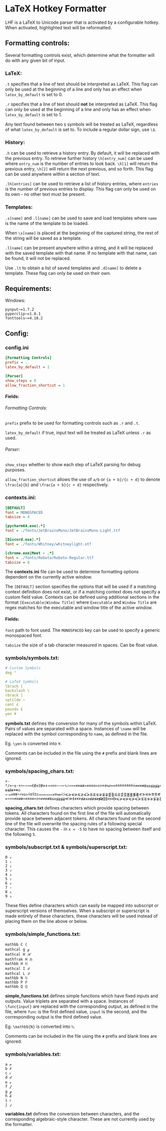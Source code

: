 # LaTeX Hotkey Formatter
LHF is a LaTeX to Unicode parser that is activated by a configurable hotkey. When activated, highlighted text will be reformatted.

## Formatting controls:
Several formatting controls exist, which determine what the formatter will do with any given bit of input.

### LaTeX:
`.t` specifies that a line of text should be interpreted as LaTeX. This flag can only be used at the beginning of a line and only has an effect when `latex_by_default` is set to 0.

`.r` specifies that a line of text should **not** be interpreted as LaTeX. This flag can only be used at the beginning of a line and only has an effect when `latex_by_default` is set to 1.

Any text found between two `$` symbols will be treated as LaTeX, regardless of what `latex_by_default` is set to. To include a regular dollar sign, use `\$`.

### History:
`.h` can be used to retrieve a history entry. By default, it will be replaced with the previous entry. To retrieve further history `\h[entry_num]` can be used where `entry_num` is the number of entries to look back. `\h[1]` will return the previous entry, `\h[2]` will return the next previous, and so forth. This flag can be used anywhere within a section of text.

`.lh[entries]` can be used to retrieve a list of history entries, where `entries` is the number of previous entries to display. This flag can only be used on its own - no other text must be present.

### Templates:
`.s[name]` and `.l[name]` can be used to save and load templates where `name` is the name of the template to be loaded.

When `\s[name]` is placed at the beginning of the captured string, the rest of the string will be saved as a template.

`.l[name]` can be present anywhere within a string, and it will be replaced with the saved template with that name. If no template with that name, can be found, it will not be replaced.

Use `.lt` to obtain a list of saved templates and `.d[name]` to delete a template. These flag can only be used on their own.

## Requirements:
Windows:
```
pynput~=1.7.2
pyperclip~=1.8.1
fonttools~=4.18.2
```

## Config:
### config.ini
```ini
[Formatting Controls]
prefix = .
latex_by_default = 1

[Parser]
show_steps = 0
allow_fraction_shortcut = 1
```
#### Fields:
###### Formatting Controls:
`prefix` prefix to be used for formatting controls such as `.r` and `.t`.

`latex_by_default` if true, input text will be treated as LaTeX unless `.r` as used.

###### Parser:
`show_steps` whether to show each step of LaTeX parsing for debug purposes.

`allow_fraction_shortcut` allows the use of `a/b` or `{a + b}/{c + d}` to denote `\frac{a}{b}` and `\frac{a + b}{c + d}` respectively.

### contexts.ini:
```ini
[DEFAULT]
font = MONOSPACED
tabsize = 4

[pycharm64.exe|.*]
font = ./fonts/JetBrainsMono/JetBrainsMono-Light.ttf

[Discord.exe|.*]
font = ./fonts/Whitney/whitneylight.otf

[chrome.exe|Meet - .*]
font = ./fonts/Roboto/Roboto-Regular.ttf
tabsize = 8
```
The **contexts.ini** file can be used to determine formatting options dependent on the currently active window.

The `[DEFAULT]` section specifies the options that will be used if a matching context definition does not exist, or if a matching context does not specify a custom field value. Contexts can be defined using additional sections in the format `[Executable|Window Title]` where `Executable` and `Window Title` are regex matches for the executable and window title of the active window.

#### Fields:
`font` path to font used. The `MONOSPACED` key can be used to specify a generic monospaced font.

`tabsize` the size of a tab character measured in spaces. Can be float value.

### symbols/symbols.txt:
```yaml
# Custom Symbols
deg °

# LaTeX Symbols
lbrack [
backslash \
rbrack ]
sptilde ~
cent ¢
pounds £
yen ¥
```
**symbols.txt** defines the conversion for many of the symbols within LaTeX. Pairs of values are separated with a space. Instances of `\name` will be replaced with the symbol corresponding to `name`, as defined in the file.

Eg. `\yen` is converted into `¥`.

Comments can be included in the file using the `#` prefix and blank lines are ignored.

### symbols/spacing_chars.txt:
```
+-*/=~±·×÷←→→↔∈∉∊∋∌∍∔∝≕∺∻∼∽∾∿≀≁≂≃≄≅≆≇≈≉≊≋≌≍≎≏≐≑≒≓≔≖≗≘≙≚≛≜≝≞≟≠≠≡≢≣≤≥≦≧≨≩≪≫≬≭≮≯≰≱≲≳≴≵≶≷≸≹≺≻≼≽≾≿⊀⊁⊂⊃⊄⊅⊆⊇⊈⊉⊊⊋⊏⊐⊑⊒⊕⊖⊗⊘⊙⊚⊛⊜⊝⊞⊟⊠⊡⊢⊣⊤⊥⊦⊧⊨⊩⊪⊫⊬⊭⊮⊯⊰⊱⋖⋗⋘⋙⋚⋛⋜⋝⋞⋟⋠⋡⋢⋣⋤⋥⋦⋧⋨⋩⋪⋫⋬⋭⋲⋳⋴⋵⋶⋷⋸⋹⋺⋻⋼⋽⋾⋿⌀⟵⟶⟷⟸⟹⟺⟻⟼⟽⟾⟿⤀⤁⤂⤃⤄⤅⤆⤇⥊⥋⥎⥐⥒⥓⥖⥗⥚⥛⥞⥟⥢⥤⥦⥧⥨⥩⥪⥫⥬⥭⥶⥷⥸⥹⥺⥻⦓⦔⦕⦖⧤⧥⧺⧻⧼⧽⧾⧿⩦⩧⩨⩩⩪⩫⩬⩭⩮⩯⩰⩱⩲⩳⩴⩵⩶⩷⩸⩹⩺⩻⩼⩽⩾⩿⪀⪁⪂⪃⪄⪅⪆⪇⪈⪉⪊⪋⪌⪍⪎⪏⪐⪑⪒⪓⪔⪕⪖⪗⪘⪙⪚⪛⪜⪝⪞⪟⪠⪡⪢⪣⪤⪥⪦⪧⪨⪩⪪⪫⪬⪭⪮⪯⪰⪱⪲⪳⪴⪵⪶⪷⪸⪹⪺⪻⪼⪽⪾⪿⫀⫁⫂⫃⫄⫅⫆⫇⫈⫉⫊⫋⫌⫏⫐⫑⫒⫓⫔⫕⫖⫗⫘⫷⫸⫹⫺
=≁≂≃≄≅≆≇≈≉≊≋≌≍≎≏≠≠≡≢≣≤≥≦≧≨≩≪≫≬≭≮≯≰≱≲≳≴≵≶≷≸≹⋚⋛⋜⋝⋞⋟⩽⩾⩿⪀⪁⪂⪃⪄⪅⪆⪇⪈⪉⪊⪋⪌⪍⪎⪏⪐⪑⪒⪓⪔⪕⪖⪗⪘⪙⪚⪛⪜⪝⪞⪟⪠
```
**spacing_chars.txt** defines characters which provide spacing between tokens. All characters found on the first line of the file will automatically provide space between adjacent tokens. All characters found on the second line of the file will overwrite the spacing rules of a following special character. This causes the `-` in `x = -5` to have no spacing between itself and the following `5`.

### symbols/subscript.txt & symbols/superscript.txt:
```
0 ₀
1 ₁
2 ₂
3 ₃
4 ₄
5 ₅
6 ₆
7 ₇
8 ₈
9 ₉
```
These files define characters which can easily be mapped into subscript or superscript versions of themselves. When a subscript or superscript is made entirely of these characters, these characters will be used instead of placing them on the line above or below.

### symbols/simple_functions.txt:
```
mathbb C ℂ
mathcal g ℊ
mathcal H ℋ
mathfrak H ℌ
mathbb H ℍ
mathcal I ℐ
mathcal L ℒ
mathbb N ℕ
mathbb P ℙ
mathbb Q ℚ
```
**simple_functions.txt** defines simple functions which have fixed inputs and outputs. Value triplets are separated with a space. Instances of `\func{input}` are replaced with the corresponding output, as defined in the file, where `func` is the first defined value, `input` is the second, and the corresponding output is the third defined value.

Eg. `\mathbb{N}` is converted into `ℕ`.

Comments can be included in the file using the `#` prefix and blank lines are ignored.

### symbols/variables.txt:
```
a 𝒶
b 𝒷
c 𝒸
d 𝒹
e ℯ
f 𝒻
g ℊ
h 𝒽
i 𝒾
j 𝒿
```
**variables.txt** defines the conversion between characters, and the corresponding algebraic-style character. These are not currently used by the formatter.
